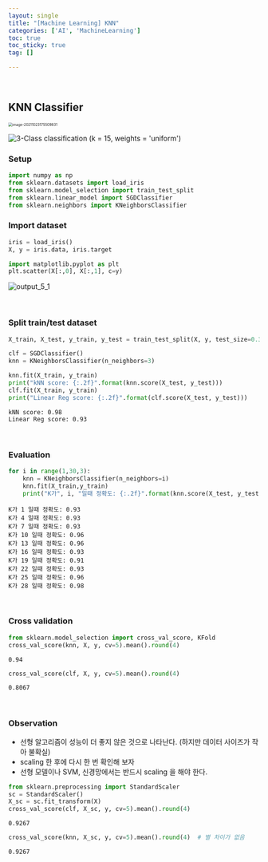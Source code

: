 ```yaml
---
layout: single
title: "[Machine Learning] KNN"
categories: ['AI', 'MachineLearning']
toc: true
toc_sticky: true
tag: []

---
```


<br>



## KNN Classifier

<img src="https://user-images.githubusercontent.com/70505378/138551513-5c5c0e06-6828-431f-aac4-d4d77cbd554e.png" alt="image-20211023175509831" style="zoom:50%;" />

![3-Class classification (k = 15, weights = 'uniform')](https://scikit-learn.org/stable/_images/sphx_glr_plot_classification_001.png)

### Setup


```python
import numpy as np
from sklearn.datasets import load_iris
from sklearn.model_selection import train_test_split
from sklearn.linear_model import SGDClassifier
from sklearn.neighbors import KNeighborsClassifier
```

### Import dataset


```python
iris = load_iris()
X, y = iris.data, iris.target
```


```python
import matplotlib.pyplot as plt
plt.scatter(X[:,0], X[:,1], c=y)
```




![output_5_1](https://user-images.githubusercontent.com/70505378/137089437-e9d876a9-5a93-4d27-8db6-006cd03d9a11.png)
    

<br>

### Split train/test dataset


```python
X_train, X_test, y_train, y_test = train_test_split(X, y, test_size=0.3)

clf = SGDClassifier()
knn = KNeighborsClassifier(n_neighbors=3)

knn.fit(X_train, y_train)
print("kNN score: {:.2f}".format(knn.score(X_test, y_test)))
clf.fit(X_train, y_train)
print("Linear Reg score: {:.2f}".format(clf.score(X_test, y_test)))
```

    kNN score: 0.98
    Linear Reg score: 0.93

<br>

### Evaluation


```python
for i in range(1,30,3):
    knn = KNeighborsClassifier(n_neighbors=i)
    knn.fit(X_train,y_train)
    print("K가", i, "일때 정확도: {:.2f}".format(knn.score(X_test, y_test)))
```

    K가 1 일때 정확도: 0.93
    K가 4 일때 정확도: 0.93
    K가 7 일때 정확도: 0.93
    K가 10 일때 정확도: 0.96
    K가 13 일때 정확도: 0.96
    K가 16 일때 정확도: 0.93
    K가 19 일때 정확도: 0.91
    K가 22 일때 정확도: 0.93
    K가 25 일때 정확도: 0.96
    K가 28 일때 정확도: 0.98

<br>

### Cross validation


```python
from sklearn.model_selection import cross_val_score, KFold
cross_val_score(knn, X, y, cv=5).mean().round(4)
```




    0.94




```python
cross_val_score(clf, X, y, cv=5).mean().round(4)
```




    0.8067

<br>

### Observation

- 선형 알고리즘이 성능이 더 좋지 않은 것으로 나타난다. (하지만 데이터 사이즈가 작아 불확실)
- scaling 한 후에 다시 한 번 확인해 보자 
- 선형 모델이나 SVM, 신경망에서는 반드시 scaling 을 해야 한다.


```python
from sklearn.preprocessing import StandardScaler
sc = StandardScaler()
X_sc = sc.fit_transform(X)
cross_val_score(clf, X_sc, y, cv=5).mean().round(4)
```




    0.9267




```python
cross_val_score(knn, X_sc, y, cv=5).mean().round(4)  # 별 차이가 없음
```




    0.9267

